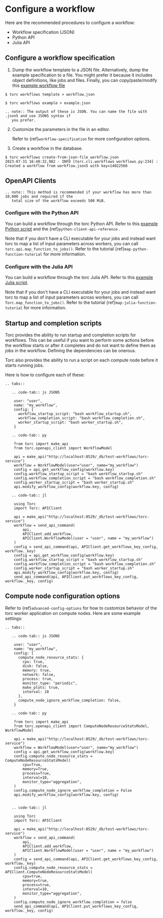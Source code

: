# Configure a workflow

Here are the recommended procedures to configure a workflow:

- Workflow specification (JSON)
- Python API
- Julia API

## Configure a workflow specification

1. Dump the workflow template to a JSON file. Alternatively, dump the example specification to a
   file. You might prefer it because it includes object definitions, like jobs and files. Finally,
   you can copy/paste/modify this [example workflow file](https://github.com/NREL/torc/blob/main/examples/diamond_workflow.json5)

```console
$ torc workflows template > workflow.json
```

```console
$ torc workflows example > example.json
```

```{eval-rst}
.. note:: The output of these is JSON. You can name the file with .json5 and use JSON5 syntax if
   you prefer.
```

2. Customize the parameters in the file in an editor.

   Refer to {ref}`workflow-specification` for more configuration options.

3. Create a workflow in the database.

```console
$ torc workflows create-from-json-file workflow.json
2023-07-31 16:48:32,982 - INFO [torc.cli.workflows workflows.py:234] : Created a workflow from workflow.json5 with key=14022560
```

## OpenAPI Clients

```{eval-rst}
.. note:: This method is recommended if your workflow has more than 10,000 jobs and required if the
   total size of the workflow exceeds 500 MiB.

```

### Configure with the Python API

You can build a workflow through the torc Python API. Refer to this [example Python script](https://github.com/NREL/torc/blob/main/examples/diamond_workflow.py) and the
{ref}`python-client-api-reference` .

Note that if you don't have a CLI executable for your jobs and instead want torc to map a list of
input parameters across workers, you can call `torc.api.map_function_to_jobs()`. Refer to
the tutorial {ref}`map-python-function-tutorial` for more information.

### Configure with the Julia API

You can build a workflow through the torc Julia API. Refer to this [example Julia script](https://github.com/NREL/torc/blob/main/examples/diamond_workflow.jl).

Note that if you don't have a CLI executable for your jobs and instead want torc to map a list of
input parameters across workers, you can call `Torc.map_function_to_jobs()`. Refer to
the tutorial {ref}`map-julia-function-tutorial` for more information.

## Startup and completion scripts
Torc provides the ability to run startup and completion scripts for workflows. This can be useful
if you want to perform some actions before the workflow starts or after it completes and do not want
to define them as jobs in the workflow. Defining the dependencies can be onerous.

Torc also provides the ability to run a script on each compute node before it starts running jobs.

Here is how to configure each of these:

```{eval-rst}
.. tabs::

   .. code-tab:: js JSON5

    user: "user",
    name: "my_workflow",
    config: {
      workflow_startup_script: "bash workflow_startup.sh",
      workflow_completion_script: "bash workflow_completion.sh",
      worker_startup_script: "bash worker_startup.sh",
    }

   .. code-tab:: py

    from torc import make_api
    from torc.openapi_client import WorkflowModel

    api = make_api("http://localhost:8529/_db/test-workflows/torc-service")
    workflow = WorkflowModel(user="user", name="my_workflow")
    config = api.get_workflow_config(workflow.key)
    config.workflow_startup_script = "bash workflow_startup.sh"
    config.workflow_completion_script = "bash workflow_completion.sh"
    config.worker_startup_script = "bash worker_startup.sh"
    api.modify_workflow_config(workflow.key, config)

   .. code-tab:: jl

    using Torc
    import Torc: APIClient

    api = make_api("http://localhost:8529/_db/test-workflows/torc-service")
    workflow = send_api_command(
        api,
        APIClient.add_workflow,
        APIClient.WorkflowModel(user = "user", name = "my_workflow")
    )
    config = send_api_command(api, APIClient.get_workflows_key_config, workflow._key)
    config = api.get_workflow_config(workflow.key)
    config.workflow_startup_script = "bash workflow_startup.sh"
    config.workflow_completion_script = "bash workflow_completion.sh"
    config.worker_startup_script = "bash worker_startup.sh"
    api.modify_workflow_config(workflow.key, config)
    send_api_command(api, APIClient.put_workflows_key_config, workflow._key, config)
```

## Compute node configuration options

Refer to {ref}`advanced-config-options` for how to customize behavior of the torc worker
application on compute nodes. Here are some example settings:

```{eval-rst}
.. tabs::

   .. code-tab:: js JSON5

    user: "user",
    name: "my_workflow",
    config: {
      compute_node_resource_stats: {
        cpu: true,
        disk: false,
        memory: true,
        network: false,
        process: true,
        monitor_type: "periodic",
        make_plots: true,
        interval: 10
      },
      compute_node_ignore_workflow_completion: false,
    }

   .. code-tab:: py

    from torc import make_api
    from torc.openapi_client import ComputeNodeResourceStatsModel, WorkflowModel

    api = make_api("http://localhost:8529/_db/test-workflows/torc-service")
    workflow = WorkflowModel(user="user", name="my_workflow")
    config = api.get_workflow_config(workflow.key)
    config.compute_node_resource_stats = ComputeNodeResourceStatsModel(
        cpu=True,
        memory=True,
        process=True,
        interval=10,
        monitor_type="aggregation",
    )
    config.compute_node_ignore_workflow_completion = False
    api.modify_workflow_config(workflow.key, config)


   .. code-tab:: jl

    using Torc
    import Torc: APIClient

    api = make_api("http://localhost:8529/_db/test-workflows/torc-service")
    workflow = send_api_command(
        api,
        APIClient.add_workflow,
        APIClient.WorkflowModel(user = "user", name = "my_workflow")
    )
    config = send_api_command(api, APIClient.get_workflows_key_config, workflow._key)
    config.compute_node_resource_stats = APIClient.ComputeNodeResourceStatsModel(
        cpu=true,
        memory=true,
        process=true,
        interval=10,
        monitor_type="aggregation",
    )
    config.compute_node_ignore_workflow_completion = false
    send_api_command(api, APIClient.put_workflows_key_config, workflow._key, config)
```
